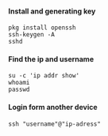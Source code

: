 #### Install and generating key
	pkg install openssh
	ssh-keygen -A
	sshd
#### Find the ip and username
	su -c 'ip addr show'
	whoami
	passwd
#### Login form another device 
	ssh "username"@"ip-adress"